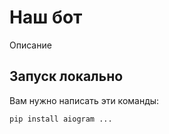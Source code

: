 # Наш бот

Описание

## Запуск локально

Вам нужно написать эти команды:

```shell
pip install aiogram ...
```